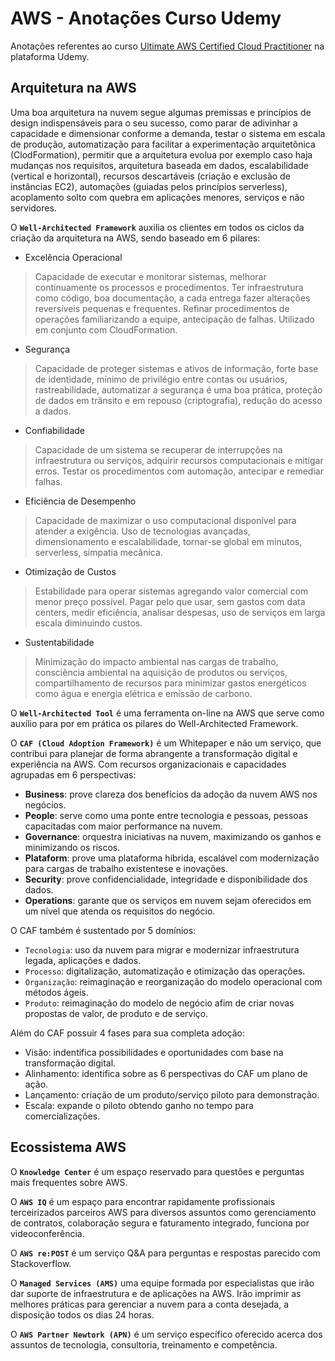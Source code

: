 # AWS - Anotações Curso Udemy

Anotações referentes ao curso [Ultimate AWS Certified Cloud Practitioner](https://www.udemy.com/share/103a093@qP42hME1G1UUc8yWpjZ5Y-ClltzgbSLLCtxkCYFIguDx8A6K8ydl8WaA_ZRyD7B2/) na plataforma Udemy.

## Arquitetura na AWS

Uma boa arquitetura na nuvem segue algumas premissas e princípios de design indispensáveis para o seu sucesso, como parar de adivinhar a capacidade e dimensionar conforme a demanda, testar o sistema em escala de produção, automatização para facilitar a experimentação arquitetônica (ClodFormation), permitir que a arquitetura evolua por exemplo caso haja mudanças nos requisitos, arquitetura baseada em dados, escalabilidade (vertical e horizontal), recursos descartáveis (criação e exclusão de instâncias EC2), automações (guiadas pelos princípios serverless), acoplamento solto com quebra em aplicações menores, serviços e não servidores.

O **`Well-Architected Framework`** auxilia os clientes em todos os ciclos da criação da arquitetura na AWS, sendo baseado em 6 pilares: 

- Excelência Operacional
> Capacidade de executar e monitorar sistemas, melhorar continuamente os processos e procedimentos. Ter infraestrutura como
  código, boa documentação, a cada entrega fazer alterações reversíveis pequenas e frequentes. Refinar procedimentos de 
  operações familiarizando a equipe, antecipação de falhas. Utilizado em conjunto com CloudFormation.

- Segurança
> Capacidade de proteger sistemas e ativos de informação, forte base de identidade, mínimo de privilégio entre contas ou 
  usuários, rastreabilidade, automatizar a segurança é uma boa prática, proteção de dados em trânsito e em repouso 
  (criptografia), redução do acesso a dados.

- Confiabilidade
> Capacidade de um sistema se recuperar de interrupções na infraestrutura ou serviços, adquirir recursos computacionais e mitigar erros. Testar os procedimentos com automação, antecipar e remediar falhas.

- Eficiência de Desempenho
> Capacidade de maximizar o uso computacional disponível para atender a exigência. Uso de tecnologias avançadas, 
  dimensionamento e escalabilidade, tornar-se global em minutos, serverless, simpatia mecânica.

- Otimização de Custos
> Estabilidade para operar sistemas agregando valor comercial com menor preço possível. Pagar pelo que usar, sem gastos com 
  data centers, medir eficiência, analisar despesas, uso de serviços em larga escala diminuindo custos.

- Sustentabilidade
> Minimização do impacto ambiental nas cargas de trabalho, consciência ambiental na aquisição de produtos ou serviços, 
  compartilhamento de recursos para minimizar gastos energéticos como água e energia elétrica e emissão de carbono.

O **`Well-Architected Tool`** é uma ferramenta on-line na AWS que serve como auxílio para por em prática os pilares do Well-Architected Framework.

O **`CAF (Cloud Adoption Framework)`** é um Whitepaper e não um serviço, que contribui para planejar de forma abrangente a transformação digital e experiência na AWS. Com recursos organizacionais e capacidades agrupadas em 6 perspectivas:

- **Business**: prove clareza dos benefícios da adoção da nuvem AWS nos negócios.
- **People**: serve como uma ponte entre tecnologia e pessoas, pessoas capacitadas com maior performance na nuvem.
- **Governance**: orquestra iniciativas na nuvem, maximizando os ganhos e minimizando os riscos.
- **Plataform**: prove uma plataforma híbrida, escalável com modernização para cargas de trabalho existentese e inovações.
- **Security**: prove confidencialidade, integridade e disponibilidade dos dados.
- **Operations**: garante que os serviços em nuvem sejam oferecidos em um nível que atenda os requisitos do negócio.

O CAF também é sustentado por 5 domínios:

- `Tecnologia`: uso da nuvem para migrar e modernizar infraestrutura legada, aplicações e dados.
- `Processo`: digitalização, automatização e otimização das operações.
- `Organização`: reimaginação e reorganização do modelo operacional com métodos ágeis.
- `Produto`: reimaginação do modelo de negócio afim de criar novas propostas de valor, de produto e de serviço.

Além do CAF possuir 4 fases para sua completa adoção: 

- Visão: indentifica possibilidades e oportunidades com base na transformação digital.
- Alinhamento: identifica sobre as 6 perspectivas do CAF um plano de ação.
- Lançamento: criação de um produto/serviço piloto para demonstração.
- Escala: expande o piloto obtendo ganho no tempo para comercializações.

## Ecossistema AWS

O **`Knowledge Center`** é um espaço reservado para questões e perguntas mais frequentes sobre AWS.

O **`AWS IQ`** é um espaço para encontrar rapidamente profissionais terceirizados parceiros AWS para diversos assuntos como gerenciamento de contratos, colaboração segura e faturamento integrado, funciona por videoconferência.

O **`AWS re:POST`** é um serviço Q&A para perguntas e respostas parecido com Stackoverflow.

O **`Managed Services (AMS)`** uma equipe formada por especialistas que irão dar suporte de infraestrutura e de aplicações na AWS. Irão imprimir as melhores práticas para gerenciar a nuvem para a conta desejada, a disposição todos os dias 24 horas.

O **`AWS Partner Newtork (APN)`** é um serviço específico oferecido acerca dos assuntos de tecnologia, consultoria, treinamento e competência.